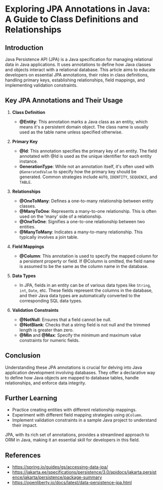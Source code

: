 # Exploring JPA Annotations in Java: A Guide to Class Definitions and Relationships

## Introduction

Java Persistence API (JPA) is a Java specification for managing relational data in Java applications. It uses
annotations to define how Java classes and objects interact with a relational database. This article aims to educate
developers on essential JPA annotations, their roles in class definitions, handling primary keys, establishing
relationships, field mappings, and implementing validation constraints.

## Key JPA Annotations and Their Usage

1. **Class Definition**

    - **@Entity**: This annotation marks a Java class as an entity, which means it's a persistent domain object. The
      class name is usually used as the table name unless specified otherwise.

2. **Primary Key**

    - **@Id**: This annotation specifies the primary key of an entity. The field annotated with @Id is used as the
      unique identifier for each entity instance.
    - **GenerationType**: While not an annotation itself, it's often used with `@GeneratedValue` to specify how the
      primary key should be generated. Common strategies include `AUTO`, `IDENTITY`, `SEQUENCE`, and `TABLE`.

3. **Relationships**

    - **@OneToMany**: Defines a one-to-many relationship between entity classes.
    - **@ManyToOne**: Represents a many-to-one relationship. This is often used on the 'many' side of a relationship.
    - **@OneToOne**: Signifies a one-to-one relationship between two entities.
    - **@ManyToMany**: Indicates a many-to-many relationship. This typically involves a join table.

4. **Field Mappings**

    - **@Column**: This annotation is used to specify the mapped column for a persistent property or field. If @Column
      is omitted, the field name is assumed to be the same as the column name in the database.

5. **Data Types**

    - In JPA, fields in an entity can be of various data types like `String`, `int`, `Date`, etc. These fields represent
      the columns in the database, and their Java data types are automatically converted to the corresponding SQL data
      types.

6. **Validation Constraints**

    - **@NotNull**: Ensures that a field cannot be null.
    - **@NotBlank**: Checks that a string field is not null and the trimmed length is greater than zero.
    - **@Min** and **@Max**: Specify the minimum and maximum value constraints for numeric fields.

## Conclusion

Understanding these JPA annotations is crucial for delving into Java application development involving
databases. They offer a declarative way to define how Java objects are mapped to database tables, handle relationships,
and enforce data integrity.

## Further Learning

- Practice creating entities with different relationship mappings.
- Experiment with different field mapping strategies using `@Column`.
- Implement validation constraints in a sample Java project to understand their impact.

JPA, with its rich set of annotations, provides a streamlined approach to ORM in Java, making it an essential skill for
developers in this field.

## References

- https://spring.io/guides/gs/accessing-data-jpa/
- https://jakarta.ee/specifications/persistence/3.0/apidocs/jakarta.persistence/jakarta/persistence/package-summary
- https://openliberty.io/docs/latest/data-persistence-jpa.html
